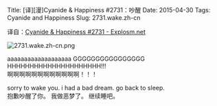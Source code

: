 Title: [译][漫]Cyanide & Happiness #2731：吵醒
Date: 2015-04-30
Tags: Cyanide and Happiness
Slug: 2731.wake.zh-cn

译自：[Cyanide & Happiness #2731 - Explosm.net](http://explosm.net/comics/2731/)


![2731.wake.zh-cn.png](/static/images/comics/2731.wake.zh-cn.png)



aaaaaaaaaaaaaaaaaaa
GGGGGGGGGGGGGGGG
HHHHHHHHHHHHHHHHHHHHH!!!            
啊啊啊啊啊啊啊啊啊啊啊啊！！！

sorry to wake you.
i had a bad dream.
go back to sleep.           
抱歉吵醒了你。
我做恶梦了。
继续睡吧。
